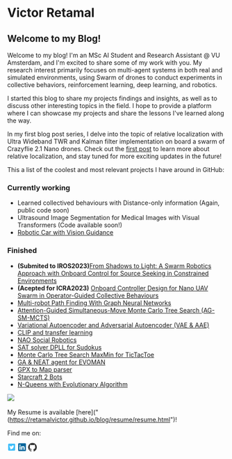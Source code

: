# Victor Retamal

## **Welcome to my Blog!**

Welcome to my blog! I'm an MSc AI Student and Research Assistant @ VU Amsterdam, and I'm excited to share some of my work with you. My research interest primarily focuses on multi-agent systems in both real and simulated environments, using Swarm of drones to conduct experiments in collective behaviors, reinforcement learning, deep learning, and robotics.

I started this blog to share my projects findings and insights, as well as to discuss other interesting topics in the field. I hope to provide a platform where I can showcase my projects and share the lessons I've learned along the way.

In my first blog post series, I delve into the topic of relative localization with Ultra Wideband TWR and Kalman filter implementation on board a swarm of Crazyflie 2.1 Nano drones. Check out the [first post](https://retamalvictor.github.io/blog/test/uwb.html) to learn more about relative localization, and stay tuned for more exciting updates in the future!

This a list of the coolest and most relevant projects I have around in GitHub:

### **Currently working**

- Learned collectived behaviours with Distance-only information (Again, public code soon)
- Ultrasound Image Segmentation for Medical Images with Visual Transformers (Code available soon!)
- [Robotic Car with Vision Guidance](https://github.com/RetamalVictor/robot-car)

### **Finished**

- **(Submited to IROS2023)**[From Shadows to Light: A Swarm Robotics Approach with Onboard Control for Source Seeking in Constrained Environments](https://github.com/tugayalperen/IROS23gradfollower)
- **(Acepted for ICRA2023)** [Onboard Controller Design for Nano UAV Swarm in Operator-Guided Collective Behaviours](https://github.com/RetamalVictor/crazyflie-firmware-VU)
- [Multi-robot Path Finding With Graph Neural Networks](https://github.com/RetamalVictor/MAPF-GNN)
- [Attention-Guided Simultaneous-Move Monte Carlo Tree Search (AG-SM-MCTS)](https://github.com/RetamalVictor/A3C-Attention-for-Simultaneous-game)
- [Variational Autoencoder and Adversarial Autoencoder (VAE & AAE)](https://github.com/RetamalVictor/uvadlc_practicals_2022/tree/main/VAE_and_AAE)
- [CLIP and transfer learning](https://github.com/RetamalVictor/uvadlc_practicals_2022/tree/main/CLIP_and_transferLearning)
- [NAO Social Robotics](https://github.com/RetamalVictor/NAO-Robot-Social-interations)
- [SAT solver DPLL for Sudokus](https://github.com/RetamalVictor/SAT_Solver)
- [Monte Carlo Tree Search MaxMin for TicTacToe](https://github.com/RetamalVictor/MCTS_TicTacToe)
- [GA & NEAT agent for EVOMAN](https://github.com/RetamalVictor/Genetic-Algorithm-and-NEAT-generalist-agent-Evoman)
- [GPX to Map parser](https://github.com/RetamalVictor/GPX_ParserApp)
- [Starcraft 2 Bots](https://github.com/RetamalVictor/starcraft-bot-amsterdam)
- [N-Queens with Evolutionary Algorithm](https://github.com/RetamalVictor/NQueens_problem_EA)

<p>
  <img height="180em" src="https://github-readme-stats-alpha-mauve.vercel.app/api/top-langs/?username=RetamalVictor&show_icons=true&hide_border=true&layout=compact&langs_count=8&theme=transparent"/>
</p>

My Resume is available [here]("(https://retamalvictor.github.io/blog/resume/resume.html")!

Find me on:

[<img src="assets\icons\twit.png" alt="Twitter" width="20" height="20"/>](https://twitter.com/Victor_Retamal_)
[<img src="assets\icons\link.png" alt="LinkedIn" width="20" height="20"/>](https://www.linkedin.com/in/victor-retamal/)
[<img src="assets\icons\GitHub_logo.png" alt="GitHub" width="20" height="20"/>](https://github.com/RetamalVictor)
